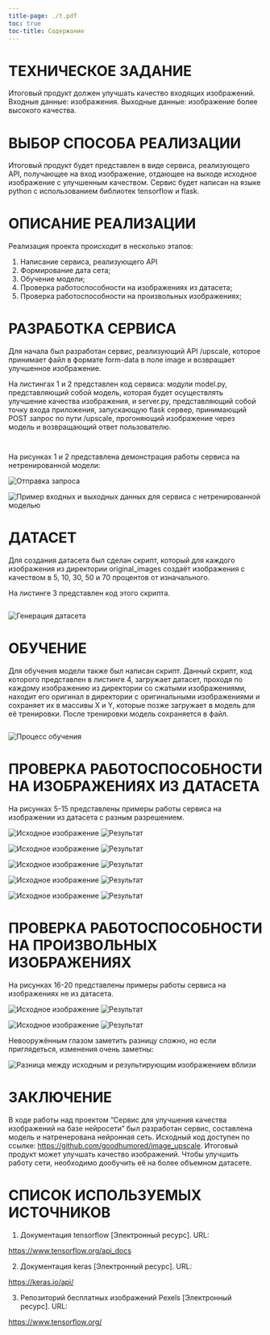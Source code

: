 ```yaml
---
title-page: ./t.pdf
toc: true
toc-title: Содержание
---
```


# ТЕХНИЧЕСКОЕ ЗАДАНИЕ

Итоговый продукт должен улучшать качество входящих изображений. Входные данные: изображения. Выходные данные: изображение более высокого качества.

# ВЫБОР СПОСОБА РЕАЛИЗАЦИИ

Итоговый продукт будет представлен в виде сервиса, реализующего API, получающее на вход изображение, отдающее на выходе исходное изображение с улучшенным качеством. Сервис будет написан на языке python с использованием библиотек tensorflow и flask.

# ОПИСАНИЕ РЕАЛИЗАЦИИ

Реализация проекта происходит в несколько этапов:

1. Написание сервиса, реализующего API
2. Формирование дата сета;
3. Обучение модели;
4. Проверка работоспособности на изображениях из датасета;
5. Проверка работоспособности на произвольных изображениях;

# РАЗРАБОТКА СЕРВИСА

Для начала был разработан сервис, реализующий API /upscale, которое принимает файл в формате form-data в поле image и возвращает улучшенное изображение.

На листингах 1 и 2 представлен код сервиса: модули model.py, представляющий собой модель, которая будет осуществлять улучшение качества изображения, и server.py, представляющий собой точку входа приложения, запускающую flask сервер, принимающий POST запрос по пути /upscale, прогоняющий изображение через модель и возвращающий ответ пользователю.

~~~{.py include=./project/model.py caption="код модели"}
~~~

~~~{.py include=./project/server.py caption="код сервера"}
~~~

На рисунках 1 и 2 представлена демонстрация работы сервиса на нетренированной модели:

![Отправка запроса](img/demo.png)

![Пример входных и выходных данных для сервиса с нетренированной моделью](img/untrained_in_out.png)

# ДАТАСЕТ

Для создания датасета был сделан скрипт, который для каждого изображения из директории original_images создаёт изображения с качеством в 5, 10, 30, 50 и 70 процентов от изначального.

На листинге 3 представлен код этого скрипта.

~~~{.bash include=./project/generate_dataset.sh caption="Код генератора датасета"}
~~~

![Генерация датасета](img/dataset.png)

# ОБУЧЕНИЕ

Для обучения модели также был написан скрипт. Данный скрипт, код которого представлен в листинге 4, загружает датасет, проходя по каждому изображению из директории со сжатыми изображениями, находит его оригинал в директории с оригинальными изображениями и сохраняет их в массивы X и Y, которые позже загружает в модель для её тренировки. После тренировки модель сохраняется в файл.


~~~{.py include=./project/train.py caption="скрипт тренировки"}
~~~

![Процесс обучения](img/training.png)

# ПРОВЕРКА РАБОТОСПОСОБНОСТИ НА ИЗОБРАЖЕНИЯХ ИЗ ДАТАСЕТА

На рисунках 5-15 представлены примеры работы сервиса на изображении из датасета с разным разрешением.

![Исходное изображение](./project/result_images/sent_pexels-96281476-9258933_compressed_20.jpg) ![Результат](./project/result_images/result_pexels-96281476-9258933_compressed_20.jpg)

![Исходное изображение](./project/result_images/sent_pexels-pincalo-15030820_compressed_10.jpg) ![Результат](./project/result_images/result_pexels-pincalo-15030820_compressed_10.jpg)

![Исходное изображение](./project/result_images/sent_pexels-brandaohh-3183678_compressed_10.jpg) ![Результат](./project/result_images/result_pexels-brandaohh-3183678_compressed_10.jpg)

![Исходное изображение](./project/result_images/sent_pexels-julioneryy-1839919_compressed_30.jpg) ![Результат](./project/result_images/result_pexels-julioneryy-1839919_compressed_30.jpg)

![Исходное изображение](./project/result_images/sent_pexels-leo-pekaar-4848842-6469198_compressed_30.jpg) ![Результат](./project/result_images/result_pexels-leo-pekaar-4848842-6469198_compressed_30.jpg)

# ПРОВЕРКА РАБОТОСПОСОБНОСТИ НА ПРОИЗВОЛЬНЫХ ИЗОБРАЖЕНИЯХ

На рисунках 16-20 представлены примеры работы сервиса на изображениях не из датасета.

![Исходное изображение](./output_image.jpg) ![Результат](./isaac_cathedral_enh.jpg)

![Исходное изображение](./output_image1.jpg) ![Результат](./enh1.jpg)

Невооружённым глазом заметить разницу сложно, но если приглядеться, изменения очень заметны:

![Разница между исходным и результирующим изображением вблизи](img/diff.png)

# ЗАКЛЮЧЕНИЕ

В ходе работы над проектом “Сервис для улучшения качества изображений на базе нейросети” был разработан сервис, составлена модель и натренерована нейронная сеть. Исходный код доступен по ссылке: https://github.com/goodhumored/image_upscale. Итоговый продукт может улучшать качество изображений. Чтобы улучшить работу сети, необходимо дообучить её на более объемном датасете.

# СПИСОК ИСПОЛЬЗУЕМЫХ ИСТОЧНИКОВ

1. Документация tensorflow [Электронный ресурс]. URL:

https://www.tensorflow.org/api_docs

2. Документация keras [Электронный ресурс]. URL: 

https://keras.io/api/

3. Репозиторий бесплатных изображений Pexels [Электронный ресурс]. URL:

https://www.tensorflow.org/

